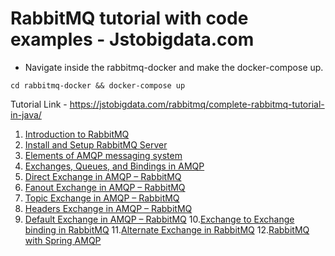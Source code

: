 # RabbitMQ tutorial with code examples - Jstobigdata.com

* Navigate inside the rabbitmq-docker and make the docker-compose up.
```shell script
cd rabbitmq-docker && docker-compose up
```

Tutorial Link - https://jstobigdata.com/rabbitmq/complete-rabbitmq-tutorial-in-java/

1. [Introduction to RabbitMQ](https://jstobigdata.com/rabbitmq/introduction-to-rabbitmq/)
2. [Install and Setup RabbitMQ Server](https://jstobigdata.com/rabbitmq/install-and-setup-rabbitmq-server/)
3. [Elements of AMQP messaging system](https://jstobigdata.com/rabbitmq/elements-of-amqp/)
4. [Exchanges, Queues, and Bindings in AMQP](https://jstobigdata.com/rabbitmq/exchanges-queues-bindings-in-amqp/)
5. [Direct Exchange in AMQP – RabbitMQ](https://jstobigdata.com/rabbitmq/direct-exchange-in-amqp-rabbitmq/)
6. [Fanout Exchange in AMQP – RabbitMQ](https://jstobigdata.com/rabbitmq/fanout-exchange-in-amqp-rabbitmq/)
7. [Topic Exchange in AMQP – RabbitMQ](https://jstobigdata.com/rabbitmq/topic-exchange-in-amqp-rabbitmq/)
8. [Headers Exchange in AMQP – RabbitMQ](https://jstobigdata.com/rabbitmq/headers-exchange-in-amqp-rabbitmq/)
9. [Default Exchange in AMQP – RabbitMQ](https://jstobigdata.com/rabbitmq/default-exchange-in-amqp-rabbitmq/)
10.[Exchange to Exchange binding in RabbitMQ](https://jstobigdata.com/rabbitmq/exchange-to-exchange-binding-in-rabbitmq/)
11.[Alternate Exchange in RabbitMQ](https://jstobigdata.com/rabbitmq/alternate-exchange-in-rabbitmq/)
12.[RabbitMQ with Spring AMQP](https://jstobigdata.com/rabbitmq/rabbitmq-with-spring-amqp-and-spring-boot/)
